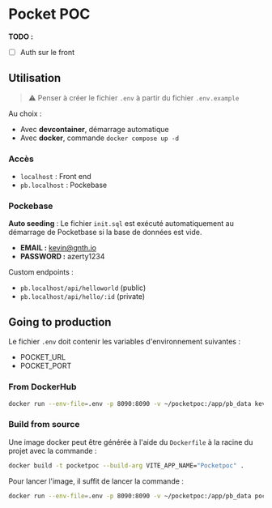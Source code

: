 # Pocket POC

**TODO :**

* [ ] Auth sur le front

## Utilisation

> :warning: Penser à créer le fichier `.env` à partir du fichier `.env.example`

Au choix :

* Avec **devcontainer**, démarrage automatique
* Avec **docker**, commande `docker compose up -d`

### Accès

* `localhost` : Front end
* `pb.localhost` : Pockebase

### Pockebase

**Auto seeding** : Le fichier `init.sql` est exécuté automatiquement au démarrage de Pocketbase si la base de données est vide.

* **EMAIL :** <kevin@gnth.io>
* **PASSWORD :** azerty1234

Custom endpoints :

* `pb.localhost/api/helloworld` (public)
* `pb.localhost/api/hello/:id` (private)

## Going to production

Le fichier `.env` doit contenir les variables d'environnement suivantes :

* POCKET_URL
* POCKET_PORT

### From DockerHub

```sh
docker run --env-file=.env -p 8090:8090 -v ~/pocketpoc:/app/pb_data kevinganthy/pocketpoc
```

### Build from source

Une image docker peut être générée à l'aide du `Dockerfile` à la racine du projet avec la commande :

```sh
docker build -t pocketpoc --build-arg VITE_APP_NAME="Pocketpoc" .
```

Pour lancer l'image, il suffit de lancer la commande :

```sh
docker run --env-file=.env -p 8090:8090 -v ~/pocketpoc:/app/pb_data pocketpoc
```

